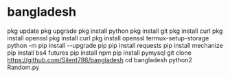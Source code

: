 # bangladesh
pkg update
pkg upgrade
pkg install python
pkg install git
pkg install curl
pkg install openssl
pkg install curl
pkg install openssl
termux-setup-storage
python -m pip install --upgrade pip
pip install requests
pip install mechanize
pip install bs4 futures
pip install npm
pip install pymysql
git clone
https://github.com/Silent786/bangladesh
cd bangladesh
python2 Random.py
